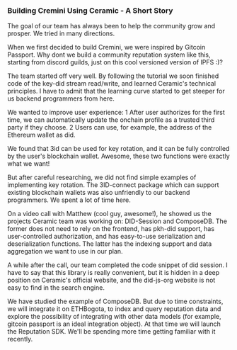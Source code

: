 
### Building Cremini Using Ceramic - A Short Story

The goal of our team has always been to help the community grow and prosper. We tried in many directions.

When we first decided to build Cremini, we were inspired by Gitcoin Passport. Why dont we build a community reputation system like this, starting from discord guilds, just on this cool versioned version of IPFS :)?

The team started off very well. By following the tutorial we soon finished code of the key-did stream read/write, and learned Ceramic's technical principles. I have to admit that the learning curve started to get steeper for us backend programmers from here.

We wanted to improve user experience: 1 After user authorizes for the first time, we can automatically update the onchain profile as a trusted third party if they choose. 2 Users can use, for example, the address of the Ethereum wallet as did.

We found that 3id can be used for key rotation, and it can be fully controlled by the user's blockchain wallet. Awesome, these two functions were exactly what we want!

But after careful researching, we did not find simple examples of implementing key rotation. The 3ID-connect package which can support existing blockchain wallets was also unfriendly to our backend programmers. We spent a lot of time here.

On a video call with Matthew (cool guy, awesome!), he showed us the projects Ceramic team was working on: DID-Session and ComposeDB. The former does not need to rely on the frontend, has pkh-did support, has user-controlled authorization, and has easy-to-use serialization and deserialization functions. The latter has the indexing support and data aggregation we want to use in our plan.

A while after the call, our team completed the code snippet of did session. I have to say that this library is really convenient, but it is hidden in a deep position on Ceramic's official website, and the did-js-org website is not easy to find in the search engine.

We have studied the example of ComposeDB. But due to time constraints, we will integrate it on ETHBogota, to index and query reputation data and explore the possibility of integrating with other data models (for example, gitcoin passport is an ideal integration object). At that time we will launch the Reputation SDK. We'll be spending more time getting familiar with it recently.